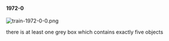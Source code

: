 #### 1972-0
![train-1972-0-0.png](https://github.com/lil-lab/nlvr/raw/master/nlvr/train/images/24/train-1972-0-0.png "train-1972-0-0.png")

there is at least one grey box which contains exactly five objects